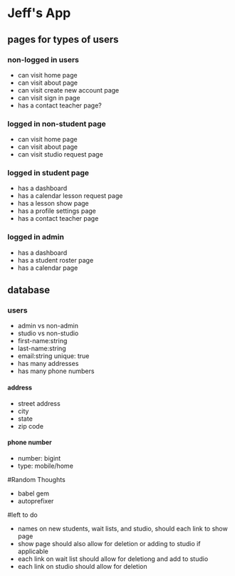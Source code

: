 # Jeff's App

## pages for types of users

### non-logged in users
- can visit home page
- can visit about page
- can visit create new account page
- can visit sign in page
- has a contact teacher page?

### logged in non-student page
- can visit home page
- can visit about page
- can visit studio request page

### logged in student page
- has a dashboard
- has a calendar lesson request page
- has a lesson show page
- has a profile settings page
- has a contact teacher page

### logged in admin
- has a dashboard
- has a student roster page
- has a calendar page

## database

### users

- admin vs non-admin
- studio vs non-studio
- first-name:string
- last-name:string
- email:string unique: true
- has many addresses
- has many phone numbers

#### address
- street address
- city
- state
- zip code

#### phone number
- number: bigint
- type: mobile/home

#Random Thoughts
- babel gem
- autoprefixer

#left to do
<!--- send email to new users after being wait listed or put in studio-->
<!--- only show new requests for students who have confirmed account-->
- names on new students, wait lists, and studio, should each link to show page
- show page should also allow for deletion or adding to studio if applicable
- each link on wait list should allow for deletiong and add to studio
- each link on studio should allow for deletion
